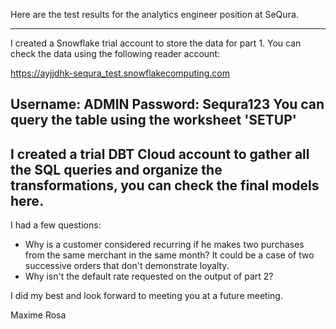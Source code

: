 Here are the test results for the analytics engineer position at SeQura.

--------------------------------------------------------------------------------------------
I created a Snowflake trial account to store the data for part 1.
You can check the data using the following reader account:

https://ayjjdhk-sequra_test.snowflakecomputing.com

Username: ADMIN
Password: Sequra123
You can query the table using the worksheet 'SETUP'
--------------------------------------------------------------------------------------------
I created a trial DBT Cloud account to gather all the SQL queries and organize the transformations, you can check the final models here.
--------------------------------------------------------------------------------------------
I had a few questions:
- Why is a customer considered recurring if he makes two purchases from the same merchant in the same month? It could be a case of two successive orders that don't demonstrate loyalty.
- Why isn't the default rate requested on the output of part 2?

I did my best and look forward to meeting you at a future meeting.

Maxime Rosa
